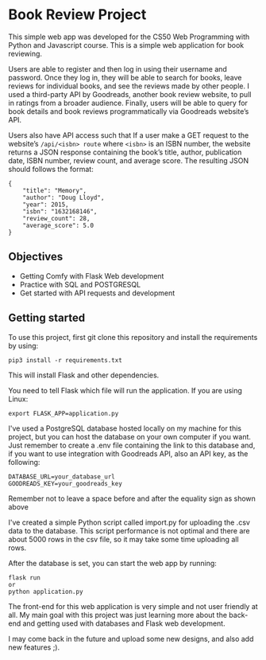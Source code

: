 # Book Review Project 

This simple web app was developed for the CS50 Web Programming with Python and Javascript course. This is a simple web application for book reviewing.

Users are able to register and then log in using their username and password. Once they log in, they will be able to search for books, leave reviews for individual books, and see the reviews made by other people. I used a third-party API by Goodreads, another book review website, to pull in ratings from a broader audience. Finally, users will be able to query for book details and book reviews programmatically via Goodreads website’s API.

Users also have API access such that If a user make a GET request to the website’s ```/api/<isbn> route``` where ```<isbn>``` is an ISBN number, the website returns a JSON response containing the book’s title, author, publication date, ISBN number, review count, and average score. The resulting JSON should follows the format:
```
{
    "title": "Memory",
    "author": "Doug Lloyd",
    "year": 2015,
    "isbn": "1632168146",
    "review_count": 28,
    "average_score": 5.0
}
```
## Objectives
- Getting Comfy with Flask Web development
- Practice with SQL and POSTGRESQL
- Get started with API requests and development

## Getting started
To use this project, first git clone this repository and install the requirements by using:
```
pip3 install -r requirements.txt
```
This will install Flask and other dependencies.

You need to tell Flask which file will run the application. If you are using Linux:
```
export FLASK_APP=application.py
```
I've used a PostgreSQL database hosted locally on my machine for this project, but you can host the database on your own computer if you want. Just remember to create a .env file containing the link to this database and, if you want to use integration with Goodreads API, also an API key, as the following:
```
DATABASE_URL=your_database_url
GOODREADS_KEY=your_goodreads_key
```
Remember not to leave a space before and after the equality sign as shown above

I've created a simple Python script called import.py for uploading the .csv data to the database. This script performance is not optimal and there are about 5000 rows in the csv file, so it may take some time uploading all rows.

After the database is set, you can start the web app by running:
```
flask run
or
python application.py
```
The front-end for this web application is very simple and not user friendly at all. My main goal with this project was just learning more about the back-end and getting used with databases and Flask web development.

I may come back in the future and upload some new designs, and also add new features ;).





